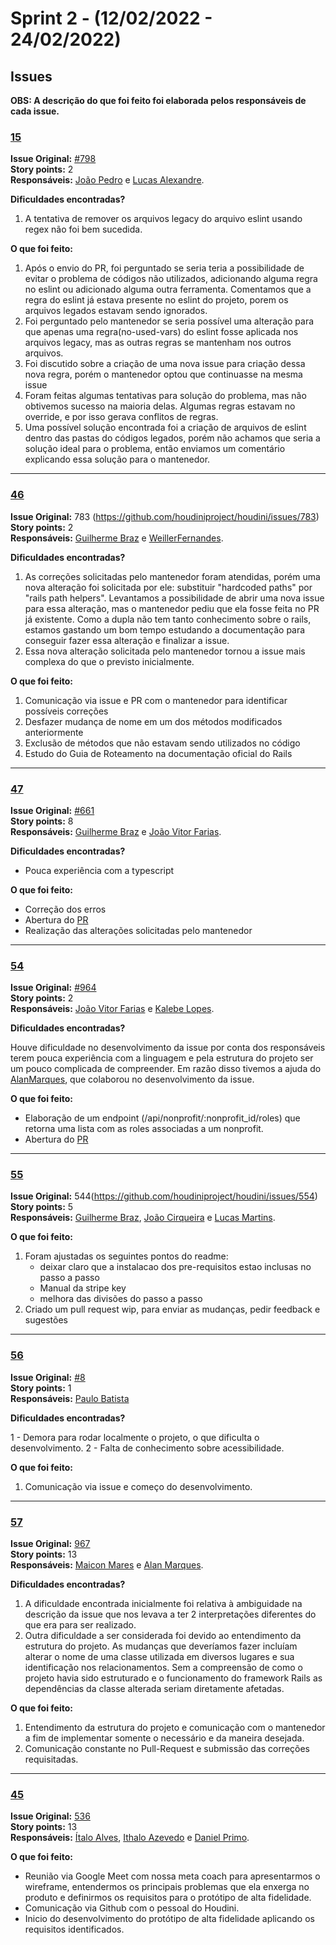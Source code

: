 # Sprint 2 - (12/02/2022 - 24/02/2022)

## Issues 

**OBS: A descrição do que foi feito foi elaborada pelos responsáveis de cada issue.**

### [15](https://github.com/FGA-GCES/houdini/issues/15) </br> 
**Issue Original:** [#798](https://github.com/houdiniproject/houdini/issues/798) </br> 
**Story points:** 2 </br> 
**Responsáveis:** [João Pedro](https://github.com/jpcirqueira) e [Lucas Alexandre](https://github.com/lucasA27). </br> 
 
 
**Dificuldades encontradas?** </br> 
1. A tentativa de remover os arquivos legacy do arquivo eslint usando regex não foi bem sucedida. 
 
**O que foi feito:** </br> 
1. Após o envio do PR, foi perguntado se seria teria a possibilidade de evitar o problema de códigos não utilizados, adicionando alguma regra no eslint ou adicionado alguma outra ferramenta. Comentamos que a regra do eslint já estava presente no eslint do projeto, porem os arquivos legados estavam sendo ignorados. 
2.  Foi perguntado pelo mantenedor se seria possível uma alteração para que apenas uma regra(no-used-vars) do eslint fosse aplicada nos arquivos legacy, mas as outras regras se mantenham nos outros arquivos.  
3. Foi discutido sobre a criação de uma nova issue para criação dessa nova regra, porém o mantenedor optou que continuasse na mesma issue 
4. Foram feitas algumas tentativas para solução do problema, mas não obtivemos sucesso na maioria delas. Algumas regras estavam no override, e por isso gerava conflitos de regras.  
5. Uma possível solução encontrada foi a criação de arquivos de eslint dentro das pastas do códigos legados, porém não achamos que seria a solução ideal para o problema, então enviamos um comentário explicando essa solução para o mantenedor.
---

### [46](https://github.com/FGA-GCES/houdini/issues/46) </br>
**Issue Original:** 783 (https://github.com/houdiniproject/houdini/issues/783) </br>
**Story points:** 2 </br>
**Responsáveis:** [Guilherme Braz](https://github.com/GuilhermeBraz) e [WeillerFernandes](https://github.com/WeillerFernandes). </br>

**Dificuldades encontradas?** </br>
1. As correções solicitadas pelo mantenedor foram atendidas, porém uma nova alteração foi solicitada por ele: substituir "hardcoded paths" por "rails path helpers". Levantamos a possibilidade de abrir uma nova issue para essa alteração, mas o mantenedor pediu que ela fosse feita no PR já existente. Como a dupla não tem tanto conhecimento sobre o rails, estamos gastando um bom tempo estudando a documentação para conseguir fazer essa alteração e finalizar a issue.
2. Essa nova alteração solicitada pelo mantenedor tornou a issue mais complexa do que o previsto inicialmente.

**O que foi feito:** </br>
1. Comunicação via issue e PR com o mantenedor para identificar possíveis correções
2. Desfazer mudança de nome em um dos métodos modificados anteriormente
3. Exclusão de métodos que não estavam sendo utilizados no código
4. Estudo do Guia de Roteamento na documentação oficial do Rails

---

### [47](https://github.com/FGA-GCES/houdini/issues/47) </br>
**Issue Original:** [#661](https://github.com/houdiniproject/houdini/issues/661) </br>
**Story points:** 8  </br>
**Responsáveis:**  [Guilherme Braz](https://github.com/GuilhermeBraz) e [João Vitor Farias](https://github.com/JoaoVitorFarias). </br>

**Dificuldades encontradas?** </br>
- Pouca experiência com a typescript

**O que foi feito:** </br>
- Correção dos erros
- Abertura do [PR](https://github.com/houdiniproject/houdini/pull/1012)
- Realização das alterações solicitadas pelo mantenedor
---

### [54](https://github.com/FGA-GCES/houdini/issues/54) </br>
**Issue Original:** [#964](https://github.com/houdiniproject/houdini/issues/964) </br>
**Story points:** 2  </br>
**Responsáveis:** [João Vitor Farias](https://github.com/JoaoVitorFarias) e [Kalebe Lopes](https://github.com/KalebeLopes). </br>

**Dificuldades encontradas?** </br>

Houve dificuldade no desenvolvimento da issue por conta dos responsáveis terem pouca experiência com a linguagem e pela estrutura do projeto ser um pouco complicada de compreender. Em razão disso tivemos a ajuda do [AlanMarques](https://github.com/alan-ms), que colaborou no desenvolvimento da issue.

**O que foi feito:** </br>

- Elaboração de um endpoint (/api/nonprofit/:nonprofit_id/roles) que retorna uma lista com as roles associadas a um nonprofit.
- Abertura do [PR](https://github.com/houdiniproject/houdini/pull/1016)
---

### [55](https://github.com/FGA-GCES/houdini/issues/55) </br>
**Issue Original:** 544(https://github.com/houdiniproject/houdini/issues/554) </br>
**Story points:** 5 </br>
**Responsáveis:** [Guilherme Braz](https://github.com/GuilhermeBraz), [João Cirqueira](https://github.com/jpcirqueira) e [Lucas Martins](https://github.com/lucasA27). </br>

**O que foi feito:** </br>

1. Foram ajustadas os seguintes pontos do readme:
    - deixar claro que a instalacao dos pre-requisitos estao inclusas no passo a passo
    - Manual da stripe key
    - melhora das divisões do passo a passo
2. Criado um pull request wip, para enviar as mudanças, pedir feedback e sugestões
---

### [56](https://github.com/FGA-GCES/houdini/issues/56) </br>
**Issue Original:** [#8](https://github.com/houdiniproject/houdini/issues/8) </br>
**Story points:** 1 </br>
**Responsáveis:** [Paulo Batista](https://github.com/higton) </br>

**Dificuldades encontradas?** </br>

1 - Demora para rodar localmente o projeto, o que dificulta o desenvolvimento.
2 - Falta de conhecimento sobre acessibilidade.

**O que foi feito:** </br>

1. Comunicação via issue e começo do desenvolvimento.
---

### [57](https://github.com/FGA-GCES/houdini/issues/57) </br>
**Issue Original:** [967](https://github.com/houdiniproject/houdini/issues/967) </br>
**Story points:** 13 </br>
**Responsáveis:** [Maicon Mares](https://github.com/MaiconMares) e [Alan Marques](https://github.com/alan-ms). </br>

**Dificuldades encontradas?** </br>

1. A dificuldade encontrada inicialmente foi relativa à ambiguidade na descrição da issue que nos levava a ter 2 interpretações diferentes do que era para ser realizado.
2. Outra dificuldade a ser considerada foi devido ao entendimento da estrutura do projeto. As mudanças que deveríamos fazer incluíam alterar o nome de uma classe utilizada em diversos lugares e sua identificação nos relacionamentos. Sem a compreensão de como o projeto havia sido estruturado e o funcionamento do framework Rails as dependências da classe alterada seriam diretamente afetadas.

**O que foi feito:** </br>

1. Entendimento da estrutura do projeto e comunicação com o mantenedor a fim de implementar somente o necessário e da maneira desejada.
2. Comunicação constante no Pull-Request e submissão das correções requisitadas.
---

### [45](https://github.com/FGA-GCES/houdini/issues/45) </br>
**Issue Original:** [536](https://github.com/houdiniproject/houdini/issues/536) </br>
**Story points:** 13 </br>
**Responsáveis:** [Ítalo Alves](https://github.com/alvesitalo), [Ithalo Azevedo](https://github.com/ithaloazevedo) e [Daniel Primo](https://github.com/danieldagerom).  </br>

**O que foi feito:** </br>
- Reunião via Google Meet com nossa meta coach para apresentarmos o wireframe, entendermos os principais problemas que ela enxerga no produto e definirmos os requisitos para o protótipo de alta fidelidade. 
- Comunicação via Github com o pessoal do Houdini. 
- Inicio do desenvolvimento do protótipo de alta fidelidade aplicando os requisitos identificados.


<!-- 
#### Issue [](https://github.com/FGA-GCES/houdini/issues/) </br>
**Issue Original:** [](https://github.com/houdiniproject/houdini/issues/) </br>
**Story points:**  </br>
**Responsáveis:** [](https://github.com/) e [](https://github.com/). </br>

**Dificuldades encontradas?** </br>

**O que foi feito:** </br>
- 
-  -->